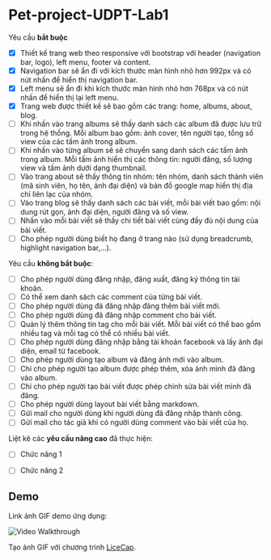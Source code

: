 # Pet-project-UDPT-Lab1

Yêu cầu **bắt buộc**
* [x] Thiết kế trang web theo responsive với bootstrap với header (navigation bar, logo), left menu, footer và content.
* [x] Navigation bar sẽ ẩn đi với kích thước màn hình nhỏ hơn 992px và có nút nhấn để hiển thị navigation bar.
* [x] Left menu sẽ ẩn đi khi kích thước màn hình nhỏ hơn 768px và có nút nhấn để hiển thị lại left menu.
* [x] Trang web được thiết kế sẽ bao gồm các trang: home, albums, about, blog.
* [ ] Khi nhấn vào trang albums sẽ thấy danh sách các album đã được lưu trữ trong hệ thống. Mỗi album bao gồm: ảnh cover, tên người tạo, tổng số view của các tấm ảnh trong album.
* [ ] Khi nhấn vào từng album sẽ sẽ chuyển sang danh sách các tấm ảnh trong album. Mỗi tấm ảnh hiển thị các thông tin: người đăng, số lượng view và tấm ảnh dưới dạng thumbnail.
* [ ] Vào trang about sẽ thấy thông tin nhóm: tên nhóm, danh sách thành viên (mã sinh viên, họ tên, ảnh đại diện) và bản đồ google map hiển thị địa chỉ liên lạc của nhóm.
* [ ] Vào trang blog sẽ thấy danh sách các bài viết, mỗi bài viết bao gồm: nội dung rút gọn, ảnh đại diện, người đăng và số view.
* [ ] Nhấn vào mỗi bài viết sẽ thấy chi tiết bài viết cùng đầy đủ nội dung của bài viết.
* [ ] Cho phép người dùng biết họ đang ở trang nào (sử dụng breadcrumb, highlight navigation bar,...).

Yêu cầu **không bắt buộc**:
* [ ] Cho phép người dùng đăng nhập, đăng xuất, đăng ký thông tin tài khoản.
* [ ] Có thể xem danh sách các comment của từng bài viết. 
* [ ] Cho phép người dùng đã đăng nhập đăng thêm bài viết mới.
* [ ] Cho phép người dùng đã đăng nhập comment cho bài viết.
* [ ] Quản lý thêm thông tin tag cho mỗi bài viết. Mỗi bài viết có thể bao gồm nhiều tag và mỗi tag có thể có nhiều bài viết.
* [ ] Cho phép người dùng đăng nhập bằng tài khoản facebook và lấy ảnh đại diện, email từ facebook.
* [ ] Cho phép người dùng tạo album và đăng ảnh mới vào album.
* [ ] Chỉ cho phép người tạo album được phép thêm, xóa ảnh mình đã đăng vào album.
* [ ] Chỉ cho phép người tạo bài viết được phép chỉnh sửa bài viết mình đã đăng.
* [ ] Cho phép người dùng layout bài viết bằng markdown.
* [ ] Gửi mail cho người dùng khi người dùng đã đăng nhập thành công.
* [ ] Gửi mail cho tác giả khi có người dùng comment vào bài viết của họ.

Liệt kê các **yêu cầu nâng cao** đã thực hiện:
* [ ] Chức năng 1
* [ ] Chức năng 2


## Demo

Link ảnh GIF demo ứng dụng:

![Video Walkthrough](demo.gif)

Tạo ảnh GIF với chương trình [LiceCap](http://www.cockos.com/licecap/).